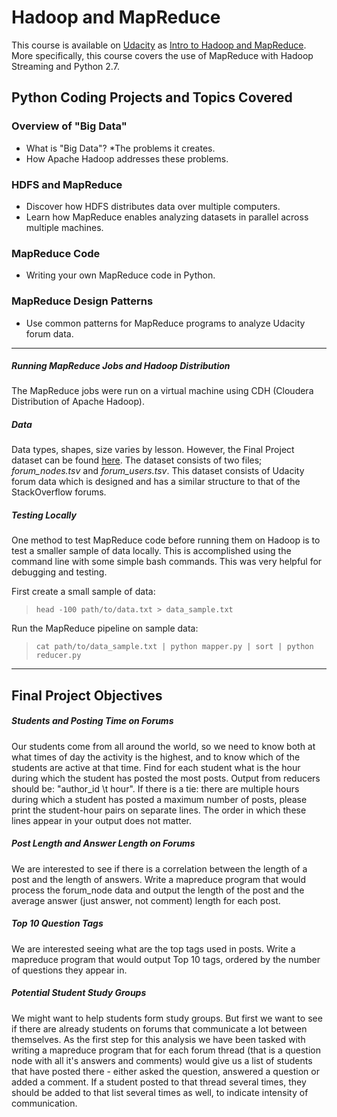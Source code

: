 # Hadoop and MapReduce

This course is available on [Udacity](https://www.udacity.com/) as [Intro to Hadoop and MapReduce](https://www.udacity.com/course/intro-to-hadoop-and-mapreduce--ud617). More specifically, this course covers the use of MapReduce with Hadoop Streaming and Python 2.7. 

## Python Coding Projects and Topics Covered

### Overview of "Big Data"
* What is "Big Data"?
*The problems it creates.
* How Apache Hadoop addresses these problems.

### HDFS and MapReduce
* Discover how HDFS distributes data over multiple computers.
* Learn how MapReduce enables analyzing datasets in parallel across multiple machines.

### MapReduce Code
* Writing your own MapReduce code in Python.

### MapReduce Design Patterns
* Use common patterns for MapReduce programs to analyze Udacity forum data.

---
##### Running MapReduce Jobs and Hadoop Distribution
The MapReduce jobs were run on a virtual machine using CDH (Cloudera Distribution of Apache Hadoop).

##### Data
Data types, shapes, size varies by lesson. However, the Final Project dataset can be found [here](https://www.udacity.com/wiki/ud617). The dataset consists of two files; _forum_nodes.tsv_ and _forum_users.tsv_. This dataset consists of Udacity forum data which is designed and has a similar structure to that of the StackOverflow forums. 

##### Testing Locally
One method to test MapReduce code before running them on Hadoop is to test a smaller sample of data locally. This is accomplished using the command line with some simple bash commands. This was very helpful for debugging and testing.

First create a small sample of data:  
>`head -100 path/to/data.txt > data_sample.txt`

Run the MapReduce pipeline on sample data:  
>`cat path/to/data_sample.txt | python mapper.py | sort | python reducer.py`

---

## Final Project Objectives

##### Students and Posting Time on Forums

Our students come from all around the world, so we need to know both at what times of day the activity is the highest, and to know which of the students are active at that time.  Find for each student what is the hour during which the student has posted the most posts. Output from reducers should be: "author_id \t hour".  If there is a tie: there are multiple hours during which a student has posted a maximum number of posts, please print the student-hour pairs on separate lines. The order in which these lines appear in your output does not matter.

##### Post Length and Answer Length on Forums

We are interested to see if there is a correlation between the length of a post and the length of answers.  Write a mapreduce program that would process the forum_node data and output the length of the post and the average answer (just answer, not comment) length for each post.

##### Top 10 Question Tags

We are interested seeing what are the top tags used in posts.  Write a mapreduce program that would output Top 10 tags, ordered by the number of questions they appear in.

##### Potential Student Study Groups

We might want to help students form study groups. But first we want to see if there are already students on forums that communicate a lot between themselves.  As the first step for this analysis we have been tasked with writing a mapreduce program that for each forum thread (that is a question node with all it's answers and comments) would give us a list of students that have posted there - either asked the question, answered a question or added a comment. If a student posted to that thread several times, they should be added to that list several times as well, to indicate intensity of communication.
